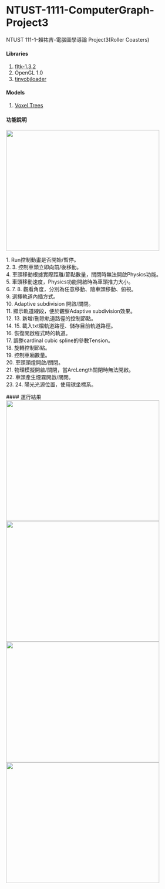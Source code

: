 # NTUST-1111-ComputerGraph-Project3
NTUST 111-1-賴祐吉-電腦圖學導論 Project3(Roller Coasters)

#### Libraries
 1. [fltk-1.3.2](https://www.fltk.org/)
 2. OpenGL 1.0
 3. [tinyobjloader](https://github.com/tinyobjloader/tinyobjloader)
 
 #### Models
 1. [Voxel Trees](https://skfb.ly/6FURN)
 
#### 功能說明
<img src="https://i.imgur.com/aTm1lxO.png" width="417" height="329" />

<p>
  1. Run控制動畫是否開始/暫停。  <br>
  2. 3. 控制車頭立即向前/後移動。  <br>
  4. 車頭移動根據實際距離/節點數量，關閉時無法開啟Physics功能。  <br>
  5. 車頭移動速度，Physics功能開啟時為車頭推力大小。<br>
  6. 7. 8. 觀看角度，分別為任意移動、隨車頭移動、俯視。<br>
  9. 選擇軌道內插方式。<br>
  10. Adaptive subdivision 開啟/關閉。<br>
  11. 顯示軌道線段，便於觀察Adaptive subdivision效果。<br>
  12. 13. 新增/刪除軌道路徑的控制節點。<br>
  14. 15. 載入txt檔軌道路徑、儲存目前軌道路徑。<br>
  16. 恢復開啟程式時的軌道。<br>
  17. 調整cardinal cubic spline的參數Tension。<br>
  18. 旋轉控制節點。<br>
  19. 控制車廂數量。<br>
  20. 車頭頭燈開啟/關閉。<br>
  21. 物理模擬開啟/關閉，當ArcLength關閉時無法開啟。<br>
  22. 車頭產生煙霧開啟/關閉。<br>
  23. 24. 陽光光源位置，使用球坐標系。<br>
</p>
#### 運行結果
<img src="https://i.imgur.com/VvQptTi.png" width="417" height="329" /><img src="https://i.imgur.com/b9ftiz1.png" width="417" height="329" />
<img src="https://i.imgur.com/ki1jXtg.png" width="417" height="329" /><img src="https://i.imgur.com/Xq1iVzA.png" width="417" height="329" />
